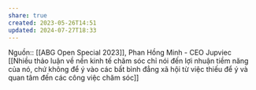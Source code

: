 ```yaml
---
share: true
created: 2023-05-26T14:51
updated: 2024-07-27T18:33
---
```

Nguồn:: [[ABG Open Special 2023]], Phan Hồng Minh - CEO Jupviec
[[Nhiều thảo luận về nền kinh tế chăm sóc chỉ nói đến lợi nhuận tiềm năng của nó, chứ không để ý vào các bất bình đẳng xã hội từ việc thiếu để ý và quan tâm đến các công việc chăm sóc]] 
